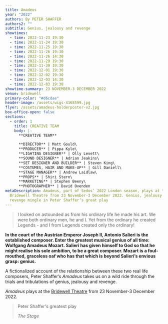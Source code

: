 ```yaml
---
title: Amadeus
year: "2022"
authors: By PETER SHAFFER
authors2: ""
subtitle: Genius, jealousy and revenge
showtimes:
  - time: 2022-11-23 19:30
  - time: 2022-11-24 19:30
  - time: 2022-11-25 19:30
  - time: 2022-11-26 19:30
  - time: 2022-11-26 14:30
  - time: 2022-11-29 19:30
  - time: 2022-11-30 19:30
  - time: 2022-12-01 19:30
  - time: 2022-12-02 19:30
  - time: 2022-12-03 14:30
  - time: 2022-12-03 19:30
showtime-summary: 23 NOVEMBER-3 DECEMBER 2022
venue: bridewell
primary-color: "#d6cdae"
header-image: /assets/wigs-4168599.jpg
flyer: /assets/amadeus-holderposter-v2.jpg
box-office-open: false
sections:
  - order: 1
    title: CREATIVE TEAM
    body: |-
      **CREATIVE TEAM**

      **DIRECTOR** | Matt Gould\
      **PRODUCER** | Pippa Kyle\
      **LIGHTING DESIGNER** | Olly Levett\
      **SOUND DESIGNER** | Adrian Jeakins\
      **SET DESIGNER AND BUILDER** | Steven King\
      **COSTUMES, HAIR AND MAKE-UP** | Gill Daniell\
      **STAGE MANAGER** | Andrew Laidlaw\
      **PROPS** | Shiri Stern\
      **MARKETING** | Stephen Beeny\
      **PHOTOGRAPHER** | David Ovenden
metaDescription: Amadeus, part of Sedos’ 2022 London season, plays at the
  Bridewell Theatre from 23 November-3 December 2022. Genius, jealousy and
  revenge mingle in Peter Shaffer’s great play
---
```

> I looked on astounded as from his ordinary life he made his art. We were both ordinary men, he and I. Yet from the ordinary he created Legends - and I from Legends created only the ordinary!

**In the court of the Austrian Emperor Joseph II, Antonio Salieri is the established composer. Enter the greatest musical genius of all time: Wolfgang Amadeus Mozart. Salieri has given himself to God so that he might realise his sole ambition, to be a great composer. Mozart is a foul-mouthed, graceless oaf who has that which is beyond Salieri’s envious grasp: genius.**

A fictionalized account of the relationship between these two real life composers, Peter Shaffer’s *Amadeus* takes us on a wild ride through the trials and tribulations of genius, jealousy and revenge.

*Amadeus* plays at the [Bridewell Theatre](https://sedos.co.uk/venues/bridewell) from 23 November-3 December 2022. 

>Peter Shaffer's greatest play
><footer><cite>The Stage</cite></footer>